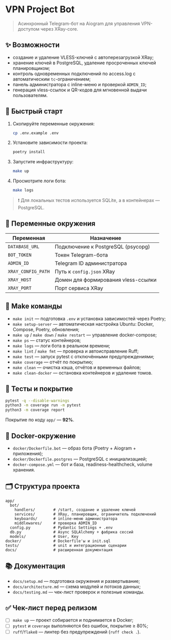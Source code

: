 # VPN Project Bot

> Асинхронный Telegram-бот на Aiogram для управления VPN-доступом через XRay-core.

## ✨ Возможности
- создание и удаление VLESS-ключей с автоперезагрузкой XRay;
- хранение ключей в PostgreSQL, удаление просроченных ключей планировщиком;
- контроль одновременных подключений по access.log с автоматическим `tc`-ограничением;
- панель администратора с inline-меню и проверкой `ADMIN_ID`;
- генерация vless-ссылок и QR-кодов для мгновенной выдачи пользователям.

## 🚀 Быстрый старт
1. Скопируйте переменные окружения:
   ```bash
   cp .env.example .env
   ```
2. Установите зависимости проекта:
   ```bash
   poetry install
   ```
3. Запустите инфраструктуру:
   ```bash
   make up
   ```
4. Просмотрите логи бота:
   ```bash
   make logs
   ```

> ❗️ Для локальных тестов используется SQLite, а в контейнерах — PostgreSQL.

## 🔧 Переменные окружения
| Переменная | Назначение |
| --- | --- |
| `DATABASE_URL` | Подключение к PostgreSQL (psycopg) |
| `BOT_TOKEN` | Токен Telegram-бота |
| `ADMIN_ID` | Telegram ID администратора |
| `XRAY_CONFIG_PATH` | Путь к `config.json` XRay |
| `XRAY_HOST` | Домен для формирования vless-ссылки |
| `XRAY_PORT` | Порт сервиса XRay |

## 🧰 Make команды
- `make init` — подготовка `.env` и установка зависимостей через Poetry;
- `make setup-server` — автоматическая настройка Ubuntu: Docker, Compose, Poetry, обновления;
- `make up` / `make down` / `make restart` — управление docker-compose;
- `make ps` — статус контейнеров;
- `make logs` — логи бота в реальном времени;
- `make lint` / `make fmt` — проверка и автоисправление Ruff;
- `make test` — запуск pytest с отключёнными предупреждениями;
- `make coverage` — отчёт по покрытию;
- `make clean` — очистка кэша, отчётов и временных файлов;
- `make clean-docker` — остановка контейнеров и удаление томов.

## 🧪 Тесты и покрытие
```bash
pytest -q --disable-warnings
python3 -m coverage run -m pytest
python3 -m coverage report
```
Покрытие по коду `app/` — **92%**.

## 🐳 Docker-окружение
- `docker/Dockerfile.bot` — образ бота (Poetry + Aiogram + приложения);
- `docker/Dockerfile.postgres` — PostgreSQL с инициализацией;
- `docker-compose.yml` — бот и база, readiness-healthcheck, volume хранения.

## 🗂️ Структура проекта
```text
app/
  bot/
    handlers/        # /start, создание и удаление ключей
    services/        # XRay, планировщик, ограничитель подключений
    keyboards/       # inline-меню администратора
    middlewares/     # проверка ADMIN_ID
  config.py          # Pydantic Settings + .env
  db.py              # Async SQLAlchemy + фабрика сессий
  models/            # User, Key
docker/              # Dockerfile'ы и init.sql
tests/               # unit и интеграционные сценарии
docs/                # расширенная документация
```

## 📚 Документация
- `docs/setup.md` — подготовка окружения и развертывание;
- `docs/architecture.md` — схема модулей и потоков данных;
- `docs/testing.md` — чек-лист проверок и полезные команды.

## ✅ Чек-лист перед релизом
- [ ] `make up` — проект собирается и поднимается в Docker;
- [ ] `pytest` и `coverage` выполняются без ошибок, покрытие ≥ 80%;
- [ ] `ruff`/`flake8` — линтер без предупреждений (`ruff check .`).
